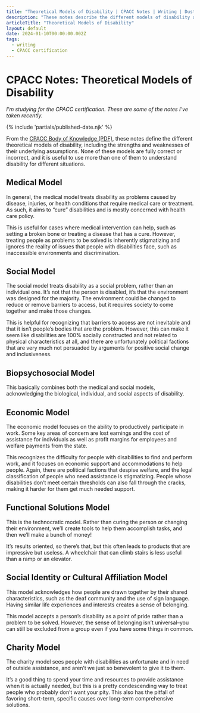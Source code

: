 ```yaml
---
title: "Theoretical Models of Disability | CPACC Notes | Writing | Dustin Whisman"
description: "These notes describe the different models of disability at a high level, including their strengths and weaknesses."
articleTitle: "Theoretical Models of Disability"
layout: default
date: 2024-01-10T00:00:00.002Z
tags:
  - writing
  - CPACC certification
---
```


# CPACC Notes: Theoretical Models of Disability

_I'm studying for the CPACC certification. These are some of the notes I've taken recently._

{% include 'partials/published-date.njk' %}

From the [CPACC Body of Knowledge (PDF)](https://www.accessibilityassociation.org/resource/IAAP_CPACC_BOK_March2020), these notes define the different theoretical models of disability, including the strengths and weaknesses of their underlying assumptions. None of these models are fully correct or incorrect, and it is useful to use more than one of them to understand disability for different situations.

## Medical Model

In general, the medical model treats disability as problems caused by disease, injuries, or health conditions that require medical care or treatment. As such, it aims to “cure” disabilities and is mostly concerned with health care policy.

This is useful for cases where medical intervention can help, such as setting a broken bone or treating a disease that has a cure. However, treating people as problems to be solved is inherently stigmatizing and ignores the reality of issues that people with disabilities face, such as inaccessible environments and discrimination.

## Social Model

The social model treats disability as a social problem, rather than an individual one. It’s not that the person is disabled, it’s that the environment was designed for the majority. The environment could be changed to reduce or remove barriers to access, but it requires society to come together and make those changes.

This is helpful for recognizing that barriers to access are not inevitable and that it isn’t people’s bodies that are the problem. However, this can make it seem like disabilities are 100% socially constructed and not related to physical characteristics at all, and there are unfortunately political factions that are very much not persuaded by arguments for positive social change and inclusiveness.

## Biopsychosocial Model

This basically combines both the medical and social models, acknowledging the biological, individual, and social aspects of disability.

## Economic Model

The economic model focuses on the ability to productively participate in work. Some key areas of concern are lost earnings and the cost of assistance for individuals as well as profit margins for employees and welfare payments from the state.

This recognizes the difficulty for people with disabilities to find and perform work, and it focuses on economic support and accommodations to help people. Again, there are political factions that despise welfare, and the legal classification of people who need assistance is stigmatizing. People whose disabilities don’t meet certain thresholds can also fall through the cracks, making it harder for them get much needed support.

## Functional Solutions Model

This is the technocratic model. Rather than curing the person or changing their environment, we’ll create tools to help them accomplish tasks, and then we’ll make a bunch of money!

It’s results oriented, so there’s that, but this often leads to products that are impressive but useless. A wheelchair that can climb stairs is less useful than a ramp or an elevator.

## Social Identity or Cultural Affiliation Model

This model acknowledges how people are drawn together by their shared characteristics, such as the deaf community and the use of sign language. Having similar life experiences and interests creates a sense of belonging.

This model accepts a person’s disability as a point of pride rather than a problem to be solved. However, the sense of belonging isn’t universal–you can still be excluded from a group even if you have some things in common.

## Charity Model

The charity model sees people with disabilities as unfortunate and in need of outside assistance, and aren’t we just so benevolent to give it to them.

It’s a good thing to spend your time and resources to provide assistance when it is actually needed, but this is a pretty condescending way to treat people who probably don’t want your pity. This also has the pitfall of favoring short-term, specific causes over long-term comprehensive solutions.

